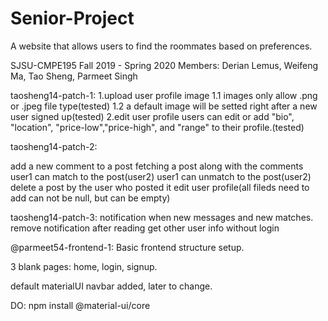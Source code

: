# Senior-Project

A website that allows users to find the roommates based on preferences.

SJSU-CMPE195
Fall 2019 - Spring 2020
Members: Derian Lemus, Weifeng Ma, Tao Sheng, Parmeet Singh

 
taosheng14-patch-1:
1.upload user profile image
    1.1 images only allow .png or .jpeg file type(tested)
    1.2 a default image will be setted right after a new user signed up(tested)
2.edit user profile
  users can edit or add "bio", "location", "price-low","price-high", and "range" to their profile.(tested)


taosheng14-patch-2:

add a new comment to a post
fetching a post along with the comments
user1 can match to the post(user2)
user1 can unmatch to the post(user2)
delete a post by the user who posted it
edit user profile(all fileds need to add can not be null, but can be empty)

taosheng14-patch-3:
notification when new messages and new matches.
remove notification after reading
get other user info without login


@parmeet54-frontend-1:
Basic frontend structure setup.

3 blank pages: home, login, signup.

default materialUI navbar added, later to change.

DO: npm install @material-ui/core
